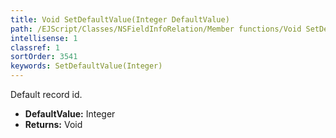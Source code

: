 ```yaml
---
title: Void SetDefaultValue(Integer DefaultValue)
path: /EJScript/Classes/NSFieldInfoRelation/Member functions/Void SetDefaultValue(Integer p_0)
intellisense: 1
classref: 1
sortOrder: 3541
keywords: SetDefaultValue(Integer)
---
```



Default record id.



* **DefaultValue:** Integer
* **Returns:** Void


